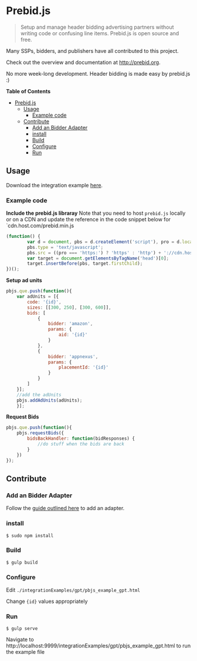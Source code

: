 Prebid.js
========

> Setup and manage header bidding advertising partners without writing code or confusing line items. Prebid.js is open source and free.

Many SSPs, bidders, and publishers have all contributed to this project. 

Check out the overview and documentation at http://prebid.org. 

No more week-long development. Header bidding is made easy by prebid.js :)

**Table of Contents** 

- [Prebid.js](#)
	- [Usage](#usage)
		- [Example code](#example-code)
	- [Contribute](#contribute)
		- [Add an Bidder Adapter](#add-an-bidder-adapter)
		- [install](#install)
		- [Build](#build)
		- [Configure](#configure)
		- [Run](#run)

	
Usage
----------
Download the integration example [here](https://github.com/prebid/Prebid.js/blob/master/integrationExamples/gpt/pbjs_example_gpt.html). 

### Example code ###

**Include the prebid.js libraray**
Note that you need to host `prebid.js` locally or on a CDN and update the reference in the code snippet below for `cdn.host.com/prebid.min.js
```javascript
(function() {
        var d = document, pbs = d.createElement('script'), pro = d.location.protocal;
        pbs.type = 'text/javascript';
        pbs.src = ((pro === 'https:') ? 'https' : 'http') + '://cdn.host.com/prebid.min.js';
        var target = document.getElementsByTagName('head')[0];
        target.insertBefore(pbs, target.firstChild);
})();
```

**Setup ad units**
```javascript
pbjs.que.push(function(){
	var adUnits = [{
        code: '{id}',
        sizes: [[300, 250], [300, 600]],
        bids: [
            {
                bidder: 'amazon',
                params: {
                    aid: '{id}'
                }
            },
            {
                bidder: 'appnexus',
                params: {
                    placementId: '{id}'
                }
            }
        ]
    }];
	//add the adUnits
    pbjs.addAdUnits(adUnits);
    }];
```

**Request Bids**
```javascript
pbjs.que.push(function(){
    pbjs.requestBids({
        bidsBackHandler: function(bidResponses) {
            //do stuff when the bids are back
        }
    })
});
```
Contribute
----------

### Add an Bidder Adapter ###
Follow the [guide outlined here](http://prebid.org/bidder-adaptor.html) to add an adapter. 

### install ###
	$ sudo npm install

### Build ###
	$ gulp build

### Configure ###
Edit `./integrationExamples/gpt/pbjs_example_gpt.html`

Change `{id}` values appropriately 
	
### Run ###

	$ gulp serve

Navigate to http://localhost:9999/integrationExamples/gpt/pbjs_example_gpt.html to run the example file
